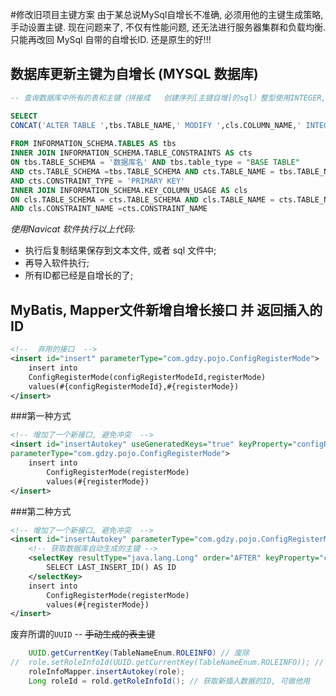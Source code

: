 #修改旧项目主键方案
由于某总说MySql自增长不准确, 必须用他的主键生成策略, 手动设置主键. 现在问题来了, 不仅有性能问题, 还无法进行服务器集群和负载均衡. 只能再改回 MySql 自带的自增长ID. 还是原生的好!!!
## 数据库更新主键为自增长 (MYSQL 数据库)
```sql
-- 查询数据库中所有的表和主键（拼接成   创建序列[主键自增]的sql）整型使用INTEGER, 长整型使用BIGINT

SELECT  
CONCAT('ALTER TABLE ',tbs.TABLE_NAME,' MODIFY ',cls.COLUMN_NAME,' INTEGER AUTO_INCREMENT;')
				
FROM INFORMATION_SCHEMA.TABLES AS tbs
INNER JOIN INFORMATION_SCHEMA.TABLE_CONSTRAINTS AS cts
ON tbs.TABLE_SCHEMA = '数据库名' AND tbs.table_type = "BASE TABLE" 
AND cts.TABLE_SCHEMA =tbs.TABLE_SCHEMA AND cts.TABLE_NAME = tbs.TABLE_NAME 
AND cts.CONSTRAINT_TYPE = 'PRIMARY KEY'
INNER JOIN INFORMATION_SCHEMA.KEY_COLUMN_USAGE AS cls
ON cls.TABLE_SCHEMA = cts.TABLE_SCHEMA AND cls.TABLE_NAME = cts.TABLE_NAME 
AND cls.CONSTRAINT_NAME =cts.CONSTRAINT_NAME
```
*使用Navicat 软件执行以上代码:* 
* 执行后复制结果保存到文本文件, 或者 sql 文件中; 
* 再导入软件执行;
* 所有ID都已经是自增长的了;
## MyBatis, Mapper文件新增自增长接口 并 返回插入的ID

```xml
<!--  弃用的接口  -->
<insert id="insert" parameterType="com.gdzy.pojo.ConfigRegisterMode">
    insert into 
	ConfigRegisterMode(configRegisterModeId,registerMode) 
	values(#{configRegisterModeId},#{registerMode})
</insert>
```
###第一种方式
```xml
<!-- 增加了一个新接口, 避免冲突  -->
<insert id="insertAutokey" useGeneratedKeys="true" keyProperty="configRegisterModeId" 
parameterType="com.gdzy.pojo.ConfigRegisterMode">
	insert into 
		ConfigRegisterMode(registerMode) 
		values(#{registerMode})
</insert>
```
###第二种方式
```xml
<!-- 增加了一个新接口, 避免冲突  -->
<insert id="insertAutokey" parameterType="com.gdzy.pojo.ConfigRegisterMode">
    <!-- 获取数据库自动生成的主键 -->
	<selectKey resultType="java.lang.Long" order="AFTER" keyProperty="configRegisterModeId">
		SELECT LAST_INSERT_ID() AS ID 
	</selectKey>
	insert into 
		ConfigRegisterMode(registerMode) 
		values(#{registerMode})
</insert>
```
废弃所谓的`UUID` -- ~~手动生成的表主键~~
```java
	UUID.getCurrentKey(TableNameEnum.ROLEINFO) // 废除
//	role.setRoleInfoId(UUID.getCurrentKey(TableNameEnum.ROLEINFO)); // 废除
	roleInfoMapper.insertAutokey(role); 
	Long roleId = rold.getRoleInfoId(); // 获取新插入数据的ID, 可做他用
```

